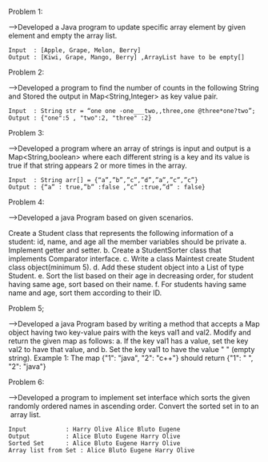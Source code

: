 Problem 1:

-->Developed a Java program to update specific array element by given element and empty the array list.

	Input  : [Apple, Grape, Melon, Berry]
	Output : [Kiwi, Grape, Mango, Berry] ,ArrayList have to be empty[]

Problem 2:

-->Developed a program to find the number of counts in the following String and Stored the output in Map<String,Integer> as key value pair.

	Input  : String str = “one one -one___two,,three,one @three*one?two”; 
	Output : {"one":5 , "two":2, "three" :2}

Problem 3:

-->Developed a program where an array of strings is input and output is a Map<String,boolean> where each different string is a key and its value is true if that string appears 2 or more times in the array.

	Input  : String arr[] = {“a”,”b”,”c”,”d”,”a”,”c”,”c”} 
	Output : {“a” : true,”b” :false ,”c” :true,”d” : false}

Problem 4:

-->Developed a java Program based on given scenarios.

Create a Student class that represents the following information of a student: id, name, and age all the member variables should be private
a. Implement getter and setter.
b. Create a StudentSorter class that implements Comparator interface.
c. Write a class Maintest create Student class object(minimum 5).
d. Add these student object into a List of type Student. 
e. Sort the list based on their age in decreasing order, for student having same age, sort based on their name. 
f. For students having same name and age, sort them according to their ID.

Problem 5;

-->Developed a java Program based by writing a method that accepts a Map object having two key-value pairs with the keys val1 and val2. 
Modify and return the given map as follows: 
a. If the key val1 has a value, set the key val2 to have that value, and 
b. Set the key val1 to have the value " " (empty string). 
Example 1: The map {"1": "java", "2": "c++"} should return {"1": " ", "2": "java"} 

Problem 6:

-->Developed a program to implement set interface which sorts the given randomly ordered names in ascending order. Convert the sorted set in to an ​ array list.

	Input      	    : Harry Olive Alice Bluto Eugene
	Output     	    : Alice Bluto Eugene Harry Olive
	Sorted Set 	    : Alice Bluto Eugene Harry Olive
	Array list​ from Set : Alice Bluto Eugene Harry Olive
